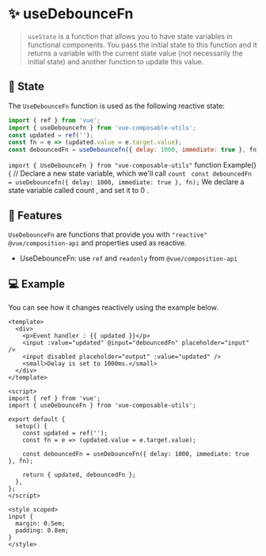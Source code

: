 # :sparkles: useDebounceFn

> `useState` is a function that allows you to have state variables in functional components. You pass the initial state to this function and it returns a variable with the current state value (not necessarily the initial state) and another function to update this value.

## :convenience_store: State

The `UseDebounceFn` function is used as the following reactive state:

```js
import { ref } from 'vue';
import { useDebouncefn } from 'vue-composable-utils';
const updated = ref('');
const fn = e => (updated.value = e.target.value);
const debouncedFn = useDebouncefn({ delay: 1000, immediate: true }, fn);
```

`import { UseDebounceFn } from "vue-composable-utils"` function Example() { // Declare a new state variable, which we'll call `count` ` const debouncedFn = useDebouncefn({ delay: 1000, immediate: true }, fn);` We declare a state variable called count , and set it to 0 .

## :rocket: Features

`UseDebounceFn` are functions that provide you with `"reactive"` `@vue/composition-api` and properties used as reactive.

- UseDebounceFn: use `ref` and `readonly` from `@vue/composition-api`

## :computer: Example

You can see how it changes reactively using the example below.

<DebouncedFnComponent />

```vue
<template>
  <div>
    <p>Event handler : {{ updated }}</p>
    <input :value="updated" @input="debouncedFn" placeholder="input" />
    <input disabled placeholder="output" :value="updated" />
    <small>Delay is set to 1000ms.</small>
  </div>
</template>

<script>
import { ref } from 'vue';
import { useDebounceFn } from 'vue-composable-utils';

export default {
  setup() {
    const updated = ref('');
    const fn = e => (updated.value = e.target.value);

    const debouncedFn = useDebounceFn({ delay: 1000, immediate: true }, fn);

    return { updated, debouncedFn };
  },
};
</script>

<style scoped>
input {
  margin: 0.5em;
  padding: 0.8em;
}
</style>
```

<ToggleDarkMode/>
